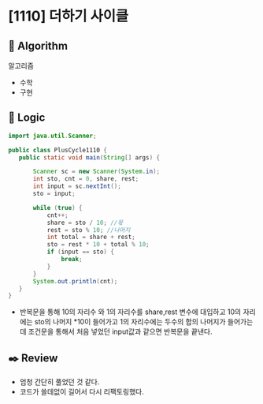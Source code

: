 # [1110] 더하기 사이클

## :pushpin: **Algorithm**

알고리즘
- 수학
- 구현
## :round_pushpin: **Logic**

 ```java
import java.util.Scanner;

public class PlusCycle1110 {
    public static void main(String[] args) {

        Scanner sc = new Scanner(System.in);
        int sto, cnt = 0, share, rest;
        int input = sc.nextInt();
        sto = input;

        while (true) {
            cnt++;
            share = sto / 10; //몫
            rest = sto % 10; //나머지
            int total = share + rest;
            sto = rest * 10 + total % 10;
            if (input == sto) {
                break;
            }
        }
        System.out.println(cnt);
    }
}


 ```

- 반복문을 통해 10의 자리수 와 1의 자리수를 share,rest 변수에 대입하고 10의 자리에는 sto의 나머지 *10이 들어가고 1의 자리수에는 두수의 합의 나머지가 들어가는데 조건문을 통해서 처음 넣었던 input값과 같으면  반복문을 끝낸다.
## :black_nib: **Review**

- 엄청 간단히 풀었던 것 같다.
- 코드가 쓸데없이 길어서 다시 리팩토링했다.